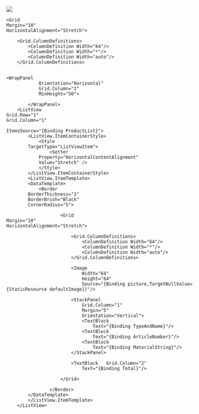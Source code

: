 
   ![](./img/2.png)
  </tr>
   <Window.Resources>
        <BitmapImage 
                                   x:Key='defaultImage' 
                                   UriSource='./Images/picture.png' />
    </Window.Resources>

    <Grid 
    Margin="10" 
    HorizontalAlignment="Stretch">

        <Grid.ColumnDefinitions>
            <ColumnDefinition Width="64"/>
            <ColumnDefinition Width="*"/>
            <ColumnDefinition Width="auto"/>
        </Grid.ColumnDefinitions>

  
    <WrapPanel
                Orientation="Horizontal"
                Grid.Column="1"
                MinHeight="50">
                
            </WrapPanel>
        <ListView
    Grid.Row="1"
    Grid.Column="1"
    
    ItemsSource="{Binding ProductList}">
            <ListView.ItemContainerStyle>
                <Style 
            TargetType="ListViewItem">
                    <Setter 
                Property="HorizontalContentAlignment"
                Value="Stretch" />
                </Style>
            </ListView.ItemContainerStyle>
            <ListView.ItemTemplate>
            <DataTemplate>
                <Border 
            BorderThickness="1" 
            BorderBrush="Black" 
            CornerRadius="5">

                        <Grid 
    Margin="10" 
    HorizontalAlignment="Stretch">

                            <Grid.ColumnDefinitions>
                                <ColumnDefinition Width="64"/>
                                <ColumnDefinition Width="*"/>
                                <ColumnDefinition Width="auto"/>
                            </Grid.ColumnDefinitions>

                            <Image
                                Width="64"
                                Height="64"
                                Source="{Binding picture,TargetNullValue={StaticResource defaultImage}}"/>
                            
                            <StackPanel
                                Grid.Column="1"
                                Margin="5"
                                Orientation="Vertical">
                                <TextBlock
                                    Text="{Binding TypeAndName}"/>
                                <TextBlock
                                    Text="{Binding ArticleNumber}"/>
                                <TextBlock
                                    Text="{Binding MaterialString}"/>
                            </StackPanel>

                            <TextBlock   Grid.Column="2"
                                Text="{Binding Total}"/>

                        </Grid>

                    </Border>
            </DataTemplate>
            </ListView.ItemTemplate>
        </ListView>
        




  </Grid>
   </Window>





